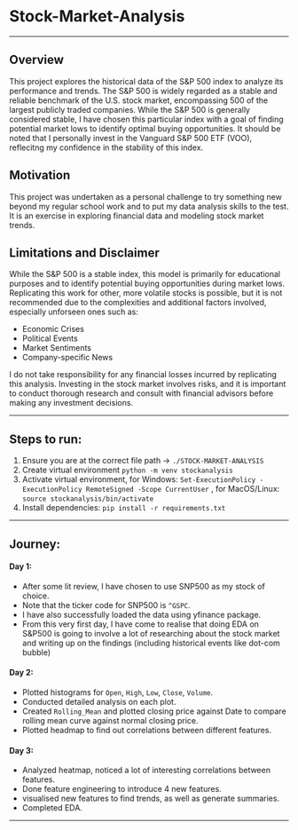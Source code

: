 # Stock-Market-Analysis

---

## Overview
This project explores the historical data of the S&P 500 index to analyze its performance and trends. The S&P 500 is widely regarded as a stable and reliable benchmark of the U.S. stock market, encompassing 500 of the largest publicly traded companies. While the S&P 500 is generally considered stable, I have chosen this particular index with a goal of finding potential market lows to identify optimal buying opportunities. It should be noted that I personally invest in the Vanguard S&P 500 ETF (VOO), reflecitng my confidence in the stability of this index.

## Motivation
This project was undertaken as a personal challenge to try something new beyond my regular school work and to put my data analysis skills to the test. It is an exercise in exploring financial data and modeling stock market trends.

## Limitations and Disclaimer
While the S&P 500 is a stable index, this model is primarily for educational purposes and to identify potential buying opportunities during market lows. Replicating this work for other, more volatile stocks is possible, but it is not recommended due to the complexities and additional factors involved, especially unforseen ones such as:
- Economic Crises
- Political Events
- Market Sentiments
- Company-specific News

I do not take responsibility for any financial losses incurred by replicating this analysis. Investing in the stock market involves risks, and it is important to conduct thorough research and consult with financial advisors before making any investment decisions.

---

## Steps to run:
1. Ensure you are at the correct file path -> `./STOCK-MARKET-ANALYSIS`
2. Create virtual environment ``` python -m venv stockanalysis ```
3. Activate virtual environment, for Windows: `Set-ExecutionPolicy -ExecutionPolicy RemoteSigned -Scope CurrentUser` , for MacOS/Linux: `source stockanalysis/bin/activate`
4. Install dependencies: `pip install -r requirements.txt`

---

## Journey:

#### Day 1:

- After some lit review, I have chosen to use SNP500 as my stock of choice.
- Note that the ticker code for SNP500 is `^GSPC`.
- I have also successfully loaded the data using yfinance package.
- From this very first day, I have come to realise that doing EDA on S&P500 is going to involve a lot of researching about the stock market and writing up on the findings (including historical events like dot-com bubble)

#### Day 2:

- Plotted histograms for  `Open`, `High`, `Low`, `Close`, `Volume`.
- Conducted detailed analysis on each plot.
- Created `Rolling_Mean` and plotted closing price against Date to compare rolling mean curve against normal closing price.
- Plotted headmap to find out correlations between different features.

#### Day 3:

- Analyzed heatmap, noticed a lot of interesting correlations between features.
- Done feature engineering to introduce 4 new features.
- visualised new features to find trends, as well as generate summaries.
- Completed EDA.

---
